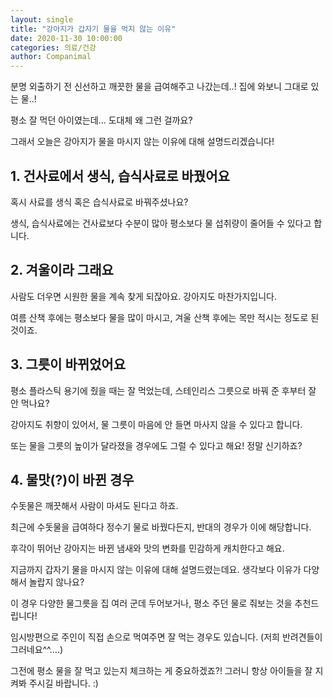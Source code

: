 ```yaml
---
layout: single
title: "강아지가 갑자기 물을 먹지 않는 이유"
date: 2020-11-30 10:00:00
categories: 의료/건강
author: Companimal
---
```


분명 외출하기 전 신선하고 깨끗한 물을 급여해주고 나갔는데..! 집에 와보니 그대로 있는 물..!

평소 잘 먹던 아이였는데... 도대체 왜 그런 걸까요?

그래서 오늘은 강아지가 물을 마시지 않는 이유에 대해 설명드리겠습니다!

## 1. 건사료에서 생식, 습식사료로 바꿨어요

혹시 사료를 생식 혹은 습식사료로 바꿔주셨나요?

생식, 습식사료에는 건사료보다 수분이 많아 평소보다 물 섭취량이 줄어들 수 있다고 합니다.

## 2. 겨울이라 그래요

사람도 더우면 시원한 물을 계속 찾게 되잖아요. 강아지도 마찬가지입니다.

여름 산책 후에는 평소보다 물을 많이 마시고, 겨울 산책 후에는 목만 적시는 정도로 된 것이죠.

## 3. 그릇이 바뀌었어요

평소 플라스틱 용기에 줬을 때는 잘 먹었는데, 스테인리스 그릇으로 바꿔 준 후부터 잘 안 먹나요?

강아지도 취향이 있어서, 물 그릇이 마음에 안 들면 마사지 않을 수 있다고 합니다.

또는 물을 그릇의 높이가 달라졌을 경우에도 그럴 수 있다고 해요! 정말 신기하죠?

## 4. 물맛(?)이 바뀐 경우

수돗물은 깨끗해서 사람이 마셔도 된다고 하죠.

최근에 수돗물을 급여하다 정수기 물로 바꿨다든지, 반대의 경우가 이에 해당합니다.

후각이 뛰어난 강아지는 바뀐 냄새와 맛의 변화를 민감하게 캐치한다고 해요.

지금까지 갑자기 물을 마시지 않는 이유에 대해 설명드렸는데요. 생각보다 이유가 다양해서 놀랍지 않나요?

이 경우 다양한 물그릇을 집 여러 군데 두어보거나, 평소 주던 물로 줘보는 것을 추천드립니다!

임시방편으로 주인이 직접 손으로 먹여주면 잘 먹는 경우도 있습니다. (저희 반려견들이 그러네요^^….)

그전에 평소 물을 잘 먹고 있는지 체크하는 게 중요하겠죠?! 그러니 항상 아이들을 잘 지켜봐 주시길 바랍니다. :)
